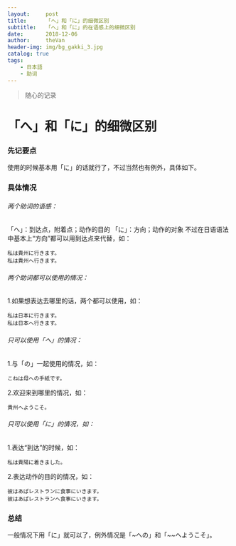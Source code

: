 ```yaml
---
layout:     post
title:      「へ」和「に」的细微区别
subtitle:   「へ」和「に」的在语感上的细微区别
date:       2018-12-06
author:     theVan
header-img: img/bg_gakki_3.jpg
catalog: true
tags:
    - 日本語
    - 助词
---
```



>随心的记录


# 「へ」和「に」的细微区别
### 先记要点

使用的时候基本用「に」的话就行了，不过当然也有例外，具体如下。

### 具体情况

###### 两个助词的语感：
「へ」：到达点，附着点；动作的目的
「に」：方向；动作的对象
 不过在日语语法中基本上“方向”都可以用到达点来代替，如：
 ```
私は貴州に行きます。
私は貴州へ行きます。
 ```

###### 两个助词都可以使用的情况：
1.如果想表达去哪里的话，两个都可以使用，如：   
```
私は日本に行きます。
私は日本へ行きます。
```
###### 只可以使用「へ」的情况：

1.与「の」一起使用的情况，如：
```
こねは母への手紙です。
```

2.欢迎来到哪里的情况，如：
```
貴州へようこそ。
```

###### 只可以使用「に」的情况，如：
1.表达“到达”的时候，如：
```
私は貴陽に着きました。
```
2.表达动作的目的的情况，如：
```   
彼はあぱレストランに食事にいきます。
彼はあぱレストランへ食事にいきます。
```
### 总结
一般情况下用「に」就可以了，例外情况是「~への」和「~~へようこそ」。


